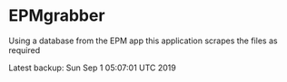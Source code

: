 # EPMgrabber
Using a database from the EPM app this application scrapes the files as required


Latest backup: Sun Sep 1 05:07:01 UTC 2019
